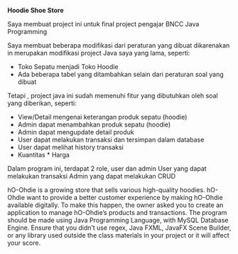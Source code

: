 **Hoodie Shoe Store**

Saya membuat project ini untuk final project pengajar BNCC Java Programming

Saya membuat beberapa modifikasi dari peraturan yang dibuat dikarenakan in merupakan modifikasi project Java saya yang lama, seperti:
- Toko Sepatu menjadi Toko Hoodie
- Ada beberapa tabel yang ditambahkan selain dari peraturan soal yang dibuat

Tetapi , project java ini sudah memenuhi fitur yang dibutuhkan oleh soal yang diberikan, seperti:
- View/Detail mengenai keterangan produk sepatu (hoodie)
- Admin dapat menambahkan produk sepatu (hoodie)
- Admin dapat mengupdate detail produk
- User dapat melakukan transaksi dan tersimpan dalam database
- User dapat melihat history transaksi
- Kuantitas * Harga

Dalam program ini, terdapat 2 role, user dan admin
User yang dapat melakukan transaksi
Admin yang dapat melakukan CRUD

hO-Ohdie is a growing store that sells various high-quality hoodies. hO-Ohdie want to provide a better customer experience by making hO-Ohdie available digitally. To make this happen, the owner asked you to create an application to manage hO-Ohdie’s products and transactions. The program should be made using Java Programming Language, with MySQL Database Engine. Ensure that you didn’t use regex, Java FXML, JavaFX Scene Builder, or any library used outside the class materials in your project or it will affect your score.

